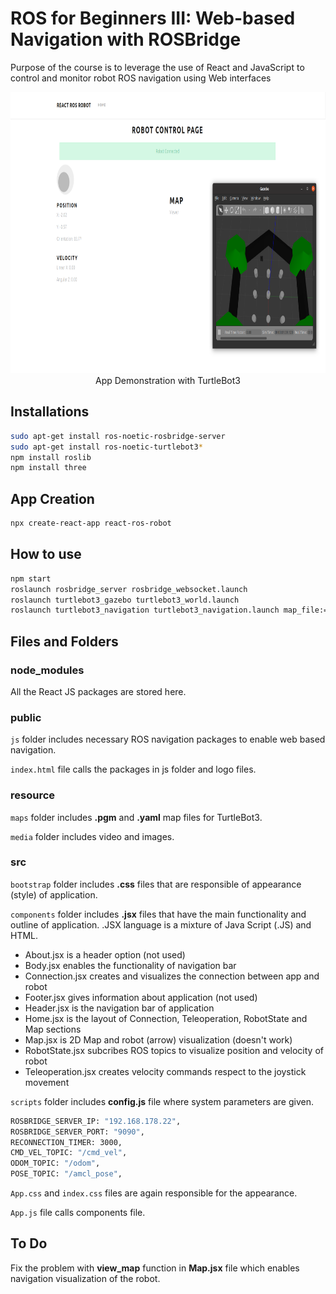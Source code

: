 # ROS for Beginners III: Web-based Navigation with ROSBridge
Purpose of the course is to leverage the use of React and JavaScript to control and monitor robot ROS navigation using Web interfaces
<p align="center">
  <img width="900" height="450" src="resource/media/app.png">
  <br>App Demonstration with TurtleBot3
</p>

## Installations
```bash
sudo apt-get install ros-noetic-rosbridge-server
sudo apt-get install ros-noetic-turtlebot3*
npm install roslib
npm install three
```


## App Creation
```bash
npx create-react-app react-ros-robot
```


## How to use 
```bash
npm start
roslaunch rosbridge_server rosbridge_websocket.launch
roslaunch turtlebot3_gazebo turtlebot3_world.launch
roslaunch turtlebot3_navigation turtlebot3_navigation.launch map_file:=/home/oben-n/react-ros-robot/resource/maps/map.yaml
```


## Files and Folders
### node_modules
All the React JS packages are stored here.

### public
`js` folder includes necessary ROS navigation packages to enable web based navigation.

`index.html` file calls the packages in js folder and logo files.

### resource
`maps` folder includes **.pgm** and **.yaml** map files for TurtleBot3.

`media` folder includes video and images.

### src
`bootstrap` folder includes **.css** files that are responsible of appearance (style) of application.

`components` folder includes **.jsx** files that have the main functionality and outline of application. .JSX language is a mixture of Java Script (.JS) and HTML. 
- About.jsx is a header option (not used)
- Body.jsx enables the functionality of navigation bar
- Connection.jsx creates and visualizes the connection between app and robot 
- Footer.jsx gives information about application (not used)
- Header.jsx is the navigation bar of application
- Home.jsx is the layout of Connection, Teleoperation, RobotState and Map sections      
- Map.jsx is 2D Map and robot (arrow) visualization (doesn't work)          
- RobotState.jsx subcribes ROS topics to visualize position and velocity of robot  
- Teleoperation.jsx creates velocity commands respect to the joystick movement

`scripts` folder includes **config.js** file where system parameters are given.
```bash
ROSBRIDGE_SERVER_IP: "192.168.178.22",
ROSBRIDGE_SERVER_PORT: "9090",
RECONNECTION_TIMER: 3000,
CMD_VEL_TOPIC: "/cmd_vel",
ODOM_TOPIC: "/odom",
POSE_TOPIC: "/amcl_pose",
```

`App.css` and `index.css` files are again responsible for the appearance.

`App.js` file calls components file.


## To Do
Fix the problem with **view_map** function in **Map.jsx** file which enables navigation visualization of the robot.